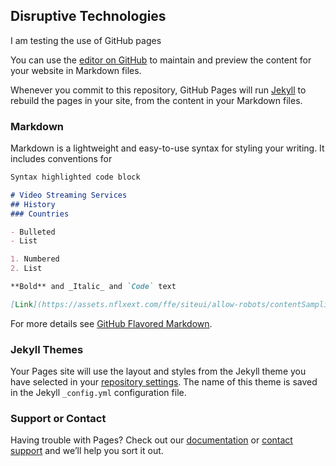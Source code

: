 ## Disruptive Technologies

I am testing the use of GitHub pages

You can use the [editor on GitHub](https://github.com/imcrisanto/mms142/edit/main/README.md) to maintain and preview the content for your website in Markdown files.

Whenever you commit to this repository, GitHub Pages will run [Jekyll](https://jekyllrb.com/) to rebuild the pages in your site, from the content in your Markdown files.

### Markdown

Markdown is a lightweight and easy-to-use syntax for styling your writing. It includes conventions for

```markdown
Syntax highlighted code block

# Video Streaming Services
## History 
### Countries

- Bulleted
- List

1. Numbered
2. List

**Bold** and _Italic_ and `Code` text

[Link](https://assets.nflxext.com/ffe/siteui/allow-robots/contentSampling/seo-watch-free-link-preview.jpg) and ![Image](https://assets.nflxext.com/ffe/siteui/allow-robots/contentSampling/seo-watch-free-link-preview.jpg)
```

For more details see [GitHub Flavored Markdown](https://guides.github.com/features/mastering-markdown/).

### Jekyll Themes

Your Pages site will use the layout and styles from the Jekyll theme you have selected in your [repository settings](https://github.com/imcrisanto/mms142/settings). The name of this theme is saved in the Jekyll `_config.yml` configuration file.

### Support or Contact

Having trouble with Pages? Check out our [documentation](https://docs.github.com/categories/github-pages-basics/) or [contact support](https://github.com/contact) and we’ll help you sort it out.
